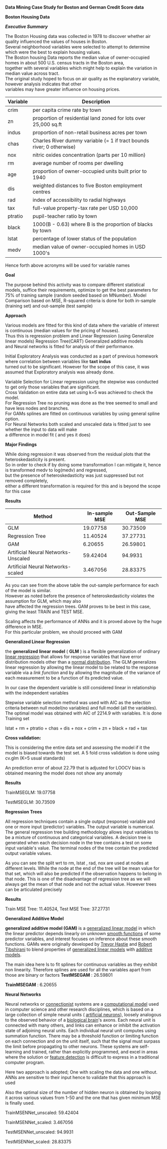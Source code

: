 **Data Mining Case Study for Boston and German Credit Score data**

**Boston Housing Data**

***Executive Summary***

The Boston Housing data was collected in 1978 to discover whether air quality influenced the values of houses in Boston.   
Several neighborhood variables were selected to attempt to determine which were the best to explain housing values.   
The Boston housing Data  reports the median value of owner-occupied homes in about 500 U.S. census tracts in the Boston area,  
together with several variables which might help to explain the variation in median value across tract.   
The original study hoped to focus on air quality as the explanatory variable, however analysis indicates that other   
variables may have greater influence on housing prices.

| **Variable** | **Description** |
| --- | --- |
| crim | per capita crime rate by town |
| zn | proportion of residential land zoned for lots over 25,000 sq.ft |
| indus | proportion of non-retail business acres per town |
| chas | Charles River dummy variable (= 1 if tract bounds river; 0 otherwise) |
| nox | nitric oxides concentration (parts per 10 million) |
| rm | average number of rooms per dwelling |
| age | proportion of owner-occupied units built prior to 1940 |
| dis | weighted distances to five Boston employment centres |
| rad | index of accessibility to radial highways |
| tax | full-value property-tax rate per USD 10,000 |
| ptratio | pupil-teacher ratio by town |
| black | 1000(B - 0.63) where B is the proportion of blacks by town |
| lstat | percentage of lower status of the population |
| medv | median value of owner-occupied homes in USD 1000&#39;s |

Hence forth above acronyms will be used for variable names

**Goal**

The purpose behind this activity was to compare different statistical models, suffice their requirements, optimize to get the best parameters for 75% of training sample (random seeded based on MNumber). Model Comparison based on MSE, R-squared criteria is done for both in-sample (training set) and out-sample (test sample)

**Approach**

Various models are fitted for this kind of data where the variable of interest is continuous (median values for the pricing of houses).  
Thus this is regression problem and Linear Regression (using Generalize linear models) Regression Tree(CART) Generalized additive models  
and Neural networks is fitted for analysis of their performance.

Initial Exploratory Analysis was conducted as a part of previous homework where correlation between variables like **taxt** **indus**  
turned out to be significant. However for the scope of this case, it was assumed that Exploratory analysis was already done.  

Variable Selection for Linear regression using the stepwise was conducted to get only those variables that are significant.  
Cross Validation on entire data set using k=5 was achieved to check the model.   
For Regression Tree no pruning was done as the tree seemed to small and have less nodes and branches.  
For GAMs splines are fitted on continuous variables by using general spline option.   
For Neural Networks both scaled and unscaled data is fitted just to see whether the input to data will make   
a difference in model fit ( and yes it does)

**Major Findings**

While doing regression it was observed from the residual plots that the heteroskedasticity is present.   
So in order to check if by doing some transformation I can mitigate it, hence is transformed medv to log(medv) and regressed,   
but the presence of heteroskedasticity was just suppressed but not removed completely,   
either a different transformation is required for this and is beyond the scope for this case

**Results**

| **Method** | **In-sample MSE** | **Out-Sample MSE** |
| --- | --- | --- |
| GLM | 19.07758 | 30.73509 |
| Regression Tree | 11.40524 | 37.27731 |
| GAM | 6.20655 | 26.59801 |
| Artificial Neural Networks- Unscaled | 59.42404 | 94.9931 |
| Artificial Neural Networks- scaled | 3.467056 | 28.83375 |

As you can see from the above table the out-sample performance for each of the model is similar.  
However as noted before the presence of heteroskedasticity violates the assumption for GLM, which may also   
have affected the regression trees. GAM proves to be best in this case, giving the least TRAIN and TEST MSE.

Scaling affects the performance of ANNs and it is proved above by the huge difference in MSE.  
For this particular problem, we should proceed with GAM

**Generalized Linear Regression**

the  **generalized linear model**  ( **GLM** ) is a flexible generalization of ordinary  [linear regression](https://en.wikipedia.org/wiki/Linear_regression) that allows for response variables that have error distribution models other than a  [normal distribution](https://en.wikipedia.org/wiki/Normal_distribution). The GLM generalizes linear regression by allowing the linear model to be related to the response variable via a _link function_ and by allowing the magnitude of the variance of each measurement to be a function of its predicted value.

In our case the dependent variable is still considered linear in relationship with the independent variables

Stepwise variable selection method was used with AIC as the selection criteria between null model(no variables) and full model (all the variables). The optimal model was obtained with AIC of 2214.9 with variables. It is done Training set

lstat + rm + ptratio + chas + dis + nox + crim + zn + black + rad + tax

**Cross validation:**

This is considering the entire data set and assessing the model if it the model is biased towards the test set. A 5 fold cross validation is done using cv.glm (K=5 usual standards)

An prediction error of about 22.79 that is adjusted for LOOCV bias is obtained meaning the model does not show any anomaly

**Results**

TrainMSEGLM: 19.07758

TestMSEGLM: 30.73509



**Regression Trees**

All regression techniques contain a single output (response) variable and one or more input (predictor) variables. The output variable is numerical. The general regression tree building methodology allows input variables to be a mixture of continuous and categorical variables. A decision tree is generated when each decision node in the tree contains a test on some input variable&#39;s value. The terminal nodes of the tree contain the predicted output variable values.

As you can see the split wrt to rm, lstat , rad, nox are used at nodes at different levels. While the node at the end of the tree will be mean value for that set, which will also be predicted if the observation happens to belong in that node. This is one of the disadvantage of regression tree as we will always get the mean of that node and not the actual value. However trees can be articulated precisely

**Results**

Train MSE Tree: 11.40524, Test MSE Tree: 37.27731


  
  
**Generalized Additive Model**

**generalized additive model (GAM)** is a  [generalized linear model](https://en.wikipedia.org/wiki/Generalized_linear_model) in which the linear predictor depends linearly on unknown  [smooth functions](https://en.wikipedia.org/wiki/Smooth_function) of some predictor variables, and interest focuses on inference about these smooth functions. GAMs were originally developed by  [Trevor Hastie](https://en.wikipedia.org/wiki/Trevor_Hastie) and  [Robert Tibshirani](https://en.wikipedia.org/wiki/Robert_Tibshirani) to blend properties of  [generalized linear models](https://en.wikipedia.org/wiki/Generalized_linear_model) with  [additive models](https://en.wikipedia.org/wiki/Additive_model).

The main idea here Is to fit splines for continuous variables as they exhibit non linearity. Therefore splines are used for all the variables apart from those are binary or factors
**TestMSEGAM** : 26.59801

**TrainMSEGAM** : 6.20655

  
  
**Neural Networks**

Neural networks or  [connectionist](https://en.wikipedia.org/wiki/Connectionism) systems are a  [computational model](https://en.wikipedia.org/wiki/Computational_model) used in computer science and other research disciplines, which is based on a large collection of simple neural units ( [artificial neurons](https://en.wikipedia.org/wiki/Artificial_neuron)), loosely analogous to the observed behavior of a  [biological brain](https://en.wikipedia.org/wiki/Brain)&#39;s axons. Each neural unit is connected with many others, and links can enhance or inhibit the activation state of adjoining neural units. Each individual neural unit computes using summation function. There may be a threshold function or limiting function on each connection and on the unit itself, such that the signal must surpass the limit before propagating to other neurons. These systems are self-learning and trained, rather than explicitly programmed, and excel in areas where the solution or  [feature detection](https://en.wikipedia.org/wiki/Feature_detection_(computer_vision)) is difficult to express in a traditional computer program.

Here two approach is adopted; One with scaling the data and one without. ANNs are sensitive to their input hence to validate that this approach is used

 Also the optimal size of the number of hidden neuron is obtained by looping it across various values   from 1-50 and the one that has given minimum MSE is finally used.

TrainMSENNet\_unscaled: 59.42404

TrainMSENNet\_scaled: 3.467056

TestMSENNet\_unscaled: 94.9931

TestMSENNet\_scaled: 28.83375
  
  
      
  
